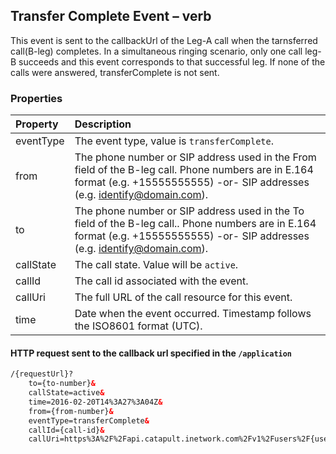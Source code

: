 
##  Transfer Complete Event – <Transfer> verb
This event is sent to the callbackUrl of the Leg-A call when the tarnsferred call(B-leg) completes. 
In a simultaneous ringing scenario, only one call leg-B succeeds and this event corresponds to that successful leg. If none of the calls were answered, transferComplete is not sent. 

### Properties
| Property  | Description                                                                                                                                                  |
|:----------|:-------------------------------------------------------------------------------------------------------------------------------------------------------------|
| eventType | The event type, value is `transferComplete`.                                                                                                                 |
| from      | The phone number or SIP address used in the From field of the B-leg call. Phone numbers are in E.164 format (e.g. +15555555555) -or- SIP addresses (e.g. identify@domain.com).     |
| to        | The phone number or SIP address used in the To field of the B-leg call.. Phone numbers are in E.164 format (e.g. +15555555555) -or- SIP addresses (e.g. identify@domain.com). |
| callState | The call state. Value will be `active`.                                                                                                                      |
| callId    | The call id associated with the event.                                                                                                                       |
| callUri   | The full URL of the call resource for this event.                                                                                                            |
| time      | Date when the event occurred. Timestamp follows the ISO8601 format (UTC).                                                                                    |



#### HTTP request sent to the callback url specified in the `/application` 

```html
/{requestUrl}?
	to={to-number}&
	callState=active&
	time=2016-02-20T14%3A27%3A04Z&
	from={from-number}&
	eventType=transferComplete&
	callId={call-id}&
	callUri=https%3A%2F%2Fapi.catapult.inetwork.com%2Fv1%2Fusers%2F{user-id}%2Fcalls%2F{call-id}
```


